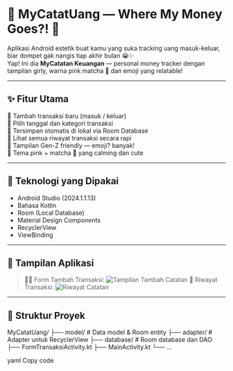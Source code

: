 # 💸 MyCatatUang — Where My Money Goes?! 💅

Aplikasi Android estetik buat kamu yang suka tracking uang masuk-keluar, biar dompet gak nangis tiap akhir bulan 😭✨  
Yap! Ini dia **MyCatatan Keuangan** — personal money tracker dengan tampilan girly, warna pink matcha 🍵 dan emoji yang relatable!

---

## ✨ Fitur Utama

📌 Tambah transaksi baru (masuk / keluar)  
📌 Pilih tanggal dan kategori transaksi  
📌 Tersimpan otomatis di lokal via Room Database  
📌 Lihat semua riwayat transaksi secara rapi  
📌 Tampilan Gen-Z friendly — emoji? banyak!  
📌 Tema pink + matcha 🍵 yang calming dan cute  

---

## 🧱 Teknologi yang Dipakai

- Android Studio (2024.1.1.13)
- Bahasa Kotlin
- Room (Local Database)
- Material Design Components
- RecyclerView
- ViewBinding

---

## 📸 Tampilan Aplikasi

> 💁‍♀️ Form Tambah Transaksi:
![Tampilan Tambah Catatan](MyCatatan-UAS/tampilantambahcatatan.jpeg)
> 🧾 Riwayat Transaksi:
![Riwayat Catatan](MyCatatan-UAS/tampilanriwayatcatatan.jpeg)

---

## 📂 Struktur Proyek

MyCatatUang/
├── model/ # Data model & Room entity
├── adapter/ # Adapter untuk RecyclerView
├── database/ # Room database dan DAO
├── FormTransaksiActivity.kt
├── MainActivity.kt
└── ...

yaml
Copy code
